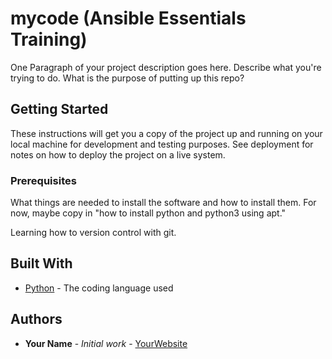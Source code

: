 # mycode (Ansible Essentials Training)

One Paragraph of your project description goes here. Describe what you're trying to do.
What is the purpose of putting up this repo?

## Getting Started

These instructions will get you a copy of the project up and running on your local machine
for development and testing purposes. See deployment for notes on how to deploy the project
on a live system.

### Prerequisites

What things are needed to install the software and how to install them. For now, maybe copy in
"how to install python and python3 using apt."


Learning how to version control with git.


## Built With

* [Python](https://www.python.org/) - The coding language used

## Authors

* **Your Name** - *Initial work* - [YourWebsite](https://example.com/)

